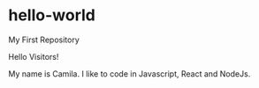 # hello-world
My First Repository

Hello Visitors!

My name is Camila. I like to code in Javascript, React and NodeJs.
